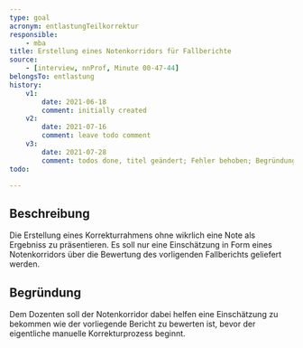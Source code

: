 ```yaml
---
type: goal
acronym: entlastungTeilkorrektur
responsible:
    - mba
title: Erstellung eines Notenkorridors für Fallberichte
source:
    - [interview, nnProf, Minute 00-47-44]
belongsTo: entlastung
history:
    v1:
        date: 2021-06-18
        comment: initially created
    v2:
        date: 2021-07-16
        comment: leave todo comment 
    v3: 
        date: 2021-07-28
        comment: todos done, titel geändert; Fehler behoben; Begründung angepasst
todo:

---
```


## Beschreibung

Die Erstellung eines Korrekturrahmens ohne wikrlich eine Note als Ergebniss zu präsentieren. Es soll nur eine Einschätzung in Form eines Notenkorridors über die Bewertung des vorligenden Fallberichts geliefert werden.

## Begründung

Dem Dozenten soll der Notenkorridor dabei helfen eine Einschätzung zu bekommen wie der vorliegende Bericht zu bewerten ist, bevor der eigentliche manuelle Korrekturprozess beginnt.
